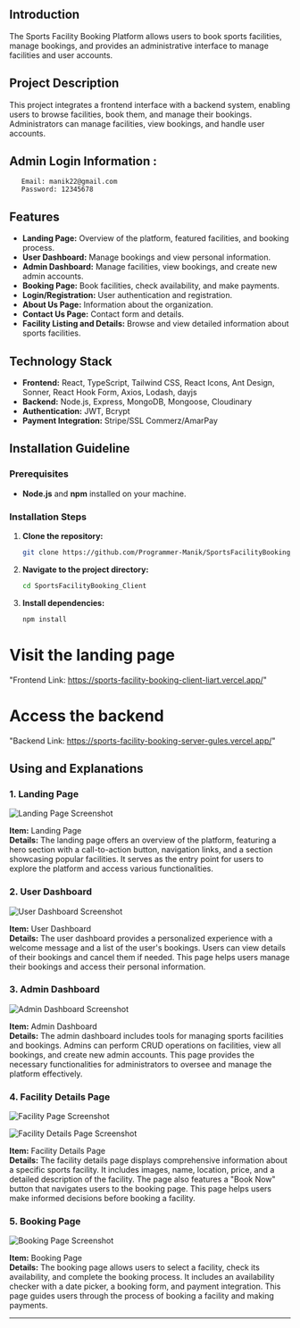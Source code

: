 

## Introduction

The Sports Facility Booking Platform allows users to book sports facilities, manage bookings, and provides an administrative interface to manage facilities and user accounts.

## Project Description

This project integrates a frontend interface with a backend system, enabling users to browse facilities, book them, and manage their bookings. Administrators can manage facilities, view bookings, and handle user accounts.

## Admin Login Information :

```base
   Email: manik22@gmail.com
   Password: 12345678
```

## Features

- **Landing Page:** Overview of the platform, featured facilities, and booking process.
- **User Dashboard:** Manage bookings and view personal information.
- **Admin Dashboard:** Manage facilities, view bookings, and create new admin accounts.
- **Booking Page:** Book facilities, check availability, and make payments.
- **Login/Registration:** User authentication and registration.
- **About Us Page:** Information about the organization.
- **Contact Us Page:** Contact form and details.
- **Facility Listing and Details:** Browse and view detailed information about sports facilities.

## Technology Stack

- **Frontend:** React, TypeScript, Tailwind CSS, React Icons, Ant Design, Sonner, React Hook Form, Axios, Lodash, dayjs
- **Backend:** Node.js, Express, MongoDB, Mongoose, Cloudinary
- **Authentication:** JWT, Bcrypt
- **Payment Integration:** Stripe/SSL Commerz/AmarPay

## Installation Guideline

### Prerequisites

- **Node.js** and **npm** installed on your machine.

### Installation Steps

1. **Clone the repository:**
   ```bash
   git clone https://github.com/Programmer-Manik/SportsFacilityBooking_Client.git
   ```
2. **Navigate to the project directory:**

   ```bash
   cd SportsFacilityBooking_Client
   ```

3. **Install dependencies:**

   ```bash
   npm install
   ```

# Visit the landing page

"Frontend Link: https://sports-facility-booking-client-liart.vercel.app/"

# Access the backend

"Backend Link: https://sports-facility-booking-server-gules.vercel.app/"

## Using and Explanations

### 1. Landing Page

![Landing Page Screenshot](https://github.com/Programmer-Manik/SportsFacilityBooking_Client/blob/main/src/assets/github/landing.png)

**Item:** Landing Page  
**Details:** The landing page offers an overview of the platform, featuring a hero section with a call-to-action button, navigation links, and a section showcasing popular facilities. It serves as the entry point for users to explore the platform and access various functionalities.

### 2. User Dashboard

![User Dashboard Screenshot](https://github.com/Programmer-Manik/SportsFacilityBooking_Client/blob/main/src/assets/github/user.png)

**Item:** User Dashboard  
**Details:** The user dashboard provides a personalized experience with a welcome message and a list of the user's bookings. Users can view details of their bookings and cancel them if needed. This page helps users manage their bookings and access their personal information.

### 3. Admin Dashboard

![Admin Dashboard Screenshot](https://github.com/Programmer-Manik/SportsFacilityBooking_Client/blob/main/src/assets/github/admin.png)

**Item:** Admin Dashboard  
**Details:** The admin dashboard includes tools for managing sports facilities and bookings. Admins can perform CRUD operations on facilities, view all bookings, and create new admin accounts. This page provides the necessary functionalities for administrators to oversee and manage the platform effectively.

### 4. Facility Details Page

![Facility Page Screenshot](https://github.com/Programmer-Manik/SportsFacilityBooking_Client/blob/main/src/assets/github/faciltiy.png)

![Facility Details Page Screenshot](https://github.com/Programmer-Manik/SportsFacilityBooking_Client/blob/main/src/assets/github/facility-detail.png)

**Item:** Facility Details Page  
**Details:** The facility details page displays comprehensive information about a specific sports facility. It includes images, name, location, price, and a detailed description of the facility. The page also features a "Book Now" button that navigates users to the booking page. This page helps users make informed decisions before booking a facility.

### 5. Booking Page

![Booking Page Screenshot](https://github.com/Programmer-Manik/SportsFacilityBooking_Client/blob/main/src/assets/github/booking.png)

**Item:** Booking Page  
**Details:** The booking page allows users to select a facility, check its availability, and complete the booking process. It includes an availability checker with a date picker, a booking form, and payment integration. This page guides users through the process of booking a facility and making payments.

---
